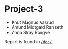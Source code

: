 # Project-3

- Knut Magnus Aasrud
- Amund Midtgard Raniseth
- Anna Stray Rongve

Report is found in [`/doc/`](https://github.com/kmaasrud/Project-3/tree/master/doc).